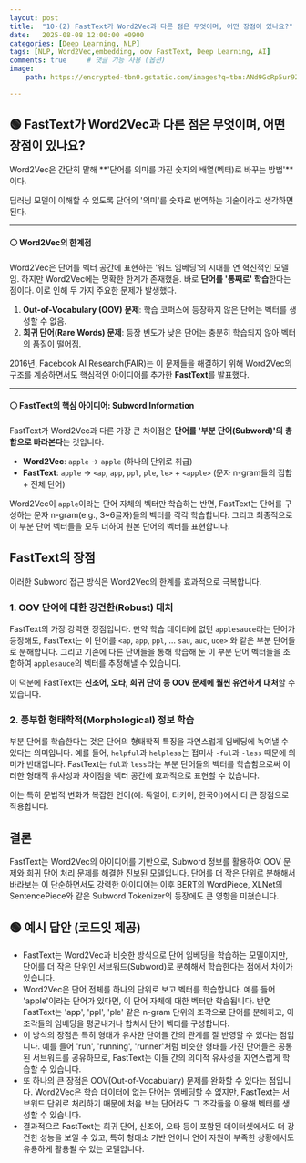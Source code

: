 ```yaml
---
layout: post
title:  "10-(2) FastText가 Word2Vec과 다른 점은 무엇이며, 어떤 장점이 있나요?"
date:   2025-08-08 12:00:00 +0900
categories: [Deep Learning, NLP]
tags: [NLP, Word2Vec,embedding, oov FastText, Deep Learning, AI]
comments: true     # 댓글 기능 사용 (옵션)
image:
    path: https://encrypted-tbn0.gstatic.com/images?q=tbn:ANd9GcRp5ur9ZnrJ-BCZSQzSJVsnO_QSjmOiGxoTaw&s

---
```



## 🟢 FastText가 Word2Vec과 다른 점은 무엇이며, 어떤 장점이 있나요?

Word2Vec은 간단히 말해 **'단어를 의미를 가진 숫자의 배열(벡터)로 바꾸는 방법'**이다. 

딥러닝 모델이 이해할 수 있도록 단어의 '의미'를 숫자로 번역하는 기술이라고 생각하면 된다.

---
#### ⚪ Word2Vec의 한계점

Word2Vec은 단어를 벡터 공간에 표현하는 '워드 임베딩'의 시대를 연 혁신적인 모델임. 하지만 Word2Vec에는 명확한 한계가 존재했음. 바로 **단어를 '통째로' 학습**한다는 점이다. 이로 인해 두 가지 주요한 문제가 발생했다.

1.  **Out-of-Vocabulary (OOV) 문제**: 학습 코퍼스에 등장하지 않은 단어는 벡터를 생성할 수 없음.
2.  **희귀 단어(Rare Words) 문제**: 등장 빈도가 낮은 단어는 충분히 학습되지 않아 벡터의 품질이 떨어짐.

2016년, Facebook AI Research(FAIR)는 이 문제들을 해결하기 위해 Word2Vec의 구조를 계승하면서도 핵심적인 아이디어를 추가한 **FastText**를 발표했다.

---
#### ⚪ FastText의 핵심 아이디어: Subword Information

FastText가 Word2Vec과 다른 가장 큰 차이점은 **단어를 '부분 단어(Subword)'의 총합으로 바라본다**는 것입니다.

-   **Word2Vec**: `apple` → `apple` (하나의 단위로 취급)
-   **FastText**: `apple` → `<ap`, `app`, `ppl`, `ple`, `le>` + `<apple>` (문자 n-gram들의 집합 + 전체 단어)

Word2Vec이 `apple`이라는 단어 자체의 벡터만 학습하는 반면, FastText는 단어를 구성하는 문자 n-gram(e.g., 3~6글자)들의 벡터를 각각 학습합니다. 그리고 최종적으로 이 부분 단어 벡터들을 모두 더하여 원본 단어의 벡터를 표현합니다.

## FastText의 장점

이러한 Subword 접근 방식은 Word2Vec의 한계를 효과적으로 극복합니다.

### 1. OOV 단어에 대한 강건한(Robust) 대처

FastText의 가장 강력한 장점입니다. 만약 학습 데이터에 없던 `applesauce`라는 단어가 등장해도, FastText는 이 단어를 `<ap`, `app`, `ppl`, ... `sau`, `auc`, `uce>` 와 같은 부분 단어들로 분해합니다. 그리고 기존에 다른 단어들을 통해 학습해 둔 이 부분 단어 벡터들을 조합하여 `applesauce`의 벡터를 추정해낼 수 있습니다.

이 덕분에 FastText는 **신조어, 오타, 희귀 단어 등 OOV 문제에 훨씬 유연하게 대처**할 수 있습니다.

### 2. 풍부한 형태학적(Morphological) 정보 학습

부분 단어를 학습한다는 것은 단어의 형태학적 특징을 자연스럽게 임베딩에 녹여낼 수 있다는 의미입니다. 예를 들어, `helpful`과 `helpless`는 접미사 `-ful`과 `-less` 때문에 의미가 반대입니다. FastText는 `ful`과 `less`라는 부분 단어들의 벡터를 학습함으로써 이러한 형태적 유사성과 차이점을 벡터 공간에 효과적으로 표현할 수 있습니다.

이는 특히 문법적 변화가 복잡한 언어(예: 독일어, 터키어, 한국어)에서 더 큰 장점으로 작용합니다.

## 결론

FastText는 Word2Vec의 아이디어를 기반으로, Subword 정보를 활용하여 OOV 문제와 희귀 단어 처리 문제를 해결한 진보된 모델입니다. 단어를 더 작은 단위로 분해해서 바라보는 이 단순하면서도 강력한 아이디어는 이후 BERT의 WordPiece, XLNet의 SentencePiece와 같은 Subword Tokenizer의 등장에도 큰 영향을 미쳤습니다.


## 🟢 예시 답안 (코드잇 제공)
> 
- FastText는 Word2Vec과 비슷한 방식으로 단어 임베딩을 학습하는 모델이지만, 단어를 더 작은 단위인 서브워드(Subword)로 분해해서 학습한다는 점에서 차이가 있습니다. 
- Word2Vec은 단어 전체를 하나의 단위로 보고 벡터를 학습합니다. 예를 들어 'apple'이라는 단어가 있다면, 이 단어 자체에 대한 벡터만 학습됩니다. 반면 FastText는 'app', 'ppl', 'ple' 같은 n-gram 단위의 조각으로 단어를 분해하고, 이 조각들의 임베딩을 평균내거나 합쳐서 단어 벡터를 구성합니다. 
- 이 방식의 장점은 특히 형태가 유사한 단어들 간의 관계를 잘 반영할 수 있다는 점입니다. 예를 들어 'run', 'running', 'runner'처럼 비슷한 형태를 가진 단어들은 공통된 서브워드를 공유하므로, FastText는 이들 간의 의미적 유사성을 자연스럽게 학습할 수 있습니다. 
- 또 하나의 큰 장점은 OOV(Out-of-Vocabulary) 문제를 완화할 수 있다는 점입니다. Word2Vec은 학습 데이터에 없는 단어는 임베딩할 수 없지만, FastText는 서브워드 단위로 처리하기 때문에 처음 보는 단어라도 그 조각들을 이용해 벡터를 생성할 수 있습니다. 
- 결과적으로 FastText는 희귀 단어, 신조어, 오타 등이 포함된 데이터셋에서도 더 강건한 성능을 보일 수 있고, 특히 형태소 기반 언어나 언어 자원이 부족한 상황에서도 유용하게 활용될 수 있는 모델입니다.